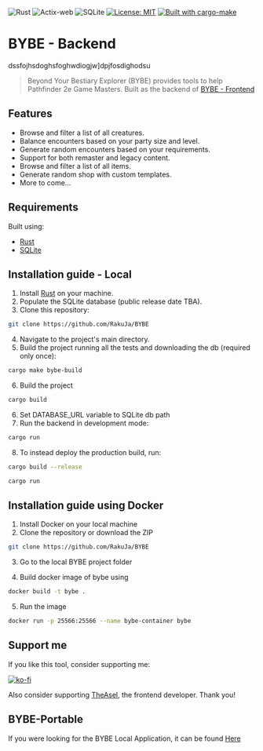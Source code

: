 ![Rust](https://img.shields.io/badge/Rust-664666?style=for-the-badge&logo=rust&logoColor=red)
![Actix-web](https://img.shields.io/badge/actix-web?style=for-the-badge&logoColor=black&labelColor=pink&color=black
)
![SQLite](https://img.shields.io/badge/sqlite-%2307405e.svg?style=for-the-badge&logo=sqlite&logoColor=white)
[![License: MIT](https://img.shields.io/badge/License-MIT-green.svg)](https://opensource.org/licenses/MIT)
[![Built with cargo-make](https://sagiegurari.github.io/cargo-make/assets/badges/cargo-make.svg)](https://sagiegurari.github.io/cargo-make)

# BYBE - Backend
dssfojhsdoghsfoghwdiogjw]dpjfosdighodsu
> Beyond Your Bestiary Explorer (BYBE) provides tools to help Pathfinder 2e Game Masters. Built as the backend of [BYBE - Frontend](https://github.com/TheAsel/BYBE-frontend/)

## Features

- Browse and filter a list of all creatures.
- Balance encounters based on your party size and level.
- Generate random encounters based on your requirements.
- Support for both remaster and legacy content.
- Browse and filter a list of all items.
- Generate random shop with custom templates.
- More to come...

## Requirements

Built using:

- [Rust](https://www.rust-lang.org/tools/install)
- [SQLite](https://www.sqlite.org/download.html)

## Installation guide - Local

1. Install [Rust](https://www.rust-lang.org/tools/install) on your machine.
2. Populate the SQLite database (public release date TBA).
3. Clone this repository:

```bash
git clone https://github.com/RakuJa/BYBE
```

4. Navigate to the project's main directory.
5. Build the project running all the tests and downloading the db (required only once):
```bash
cargo make bybe-build
```
6. Build the project

```bash
cargo build
```
6. Set DATABASE_URL variable to SQLite db path
7. Run the backend in development mode:

```bash
cargo run
```

8. To instead deploy the production build, run:

```bash
cargo build --release
```

```bash
cargo run
```

## Installation guide using Docker

1. Install Docker on your local machine
2. Clone the repository or download the ZIP
```bash
git clone https://github.com/RakuJa/BYBE
```
3. Go to the local BYBE project folder

4. Build docker image of bybe using
```bash
docker build -t bybe .
```
5. Run the image
```bash
docker run -p 25566:25566 --name bybe-container bybe
```

## Support me

If you like this tool, consider supporting me:

[![ko-fi](https://ko-fi.com/img/githubbutton_sm.svg)](https://ko-fi.com/rakuja)

Also consider supporting [TheAsel](https://github.com/TheAsel), the frontend developer. Thank you!

## BYBE-Portable
If you were looking for the BYBE Local Application, it can be found [Here](https://github.com/rakuJa/BYBE-desktop)
